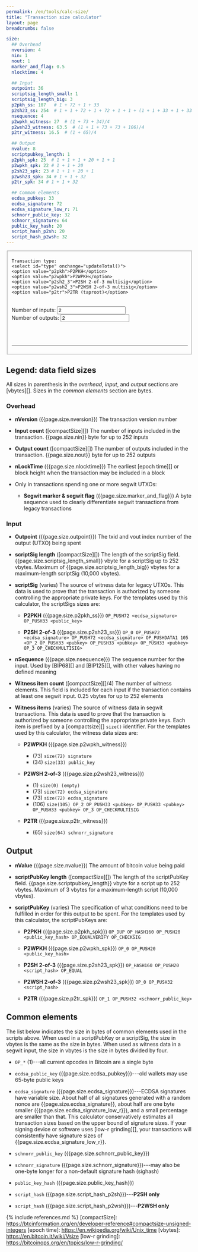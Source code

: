 ```yaml
---
permalink: /en/tools/calc-size/
title: "Transaction size calculator"
layout: page
breadcrumbs: false

size:
  ## Overhead
  nversion: 4
  nin: 1
  nout: 1
  marker_and_flag: 0.5
  nlocktime: 4

  ## Input
  outpoint: 36
  scriptsig_length_small: 1
  scriptsig_length_big: 3
  p2pkh_ss: 107   # 1 + 72 + 1 + 33
  p2sh23_ss: 254  # 1 + 1 + 72 + 1 + 72 + 1 + 1 + (1 + 1 + 33 + 1 + 33 + 1 + 33 + 1 + 1)
  nsequence: 4
  p2wpkh_witness: 27  # (1 + 73 + 34)/4
  p2wsh23_witness: 63.5  # (1 + 1 + 73 + 73 + 106)/4
  p2tr_witness: 16.5  # (1 + 65)/4

  ## Output
  nvalue: 8
  scriptpubkey_length: 1
  p2pkh_spk: 25  # 1 + 1 + 1 + 20 + 1 + 1
  p2wpkh_spk: 22 # 1 + 1 + 20
  p2sh23_spk: 23 # 1 + 1 + 20 + 1
  p2wsh23_spk: 34 # 1 + 1 + 32
  p2tr_spk: 34 # 1 + 1 + 32

  ## Common elements
  ecdsa_pubkey: 33
  ecdsa_signature: 72
  ecdsa_signature_low_r: 71
  schnorr_public_key: 32
  schnorr_signature: 64
  public_key_hash: 20
  script_hash_p2sh: 20
  script_hash_p2wsh: 32
---
```

<form action="" id="vbytescalc" onsubmit="return false;">
   <fieldset>

    Transaction type:
    <select id="type" onchange="updateTotal()">
    <option value="p2pkh">P2PKH</option>
    <option value="p2wpkh">P2WPKH</option>
    <option value="p2sh2_3">P2SH 2-of-3 multisig</option>
    <option value="p2wsh2_3">P2WSH 2-of-3 multisig</option>
    <option value="p2tr">P2TR (taproot)</option>
   </select>

  <br>
  Number of inputs: <input type="number" id="inputs" min="1" value="2" onchange="updateTotal()"/><br>
  Number of outputs: <input type="number" id="outputs" min="1" value="2" onchange="updateTotal()"/>

  <br><br><hr>
  <div id="result"></div>
  </fieldset>

</form>

## Legend: data field sizes

All sizes in parenthesis in the *overhead*, *input*, and *output*
sections are [vbytes][].  Sizes in the *common elements* section are bytes.

### Overhead

- **nVersion** ({{page.size.nversion}}) The
  transaction version number

- **Input count** ([compactSize][]) The number of inputs included in the
  transaction.  {{page.size.nin}} byte for up to 252
  inputs

- **Output count** ([compactSize][]) The number of outputs included in
  the transaction.  {{page.size.nout}} byte for up to
  252 outputs

- **nLockTime** ({{page.size.nlocktime}}) The earliest [epoch time][] or block
  height when the transaction may be included in a block

- Only in transactions spending one or more segwit UTXOs:

    - **Segwit marker & segwit flag** ({{page.size.marker_and_flag}}) A
      byte sequence used to clearly differentiate segwit transactions
      from legacy transactions

### Input

- **Outpoint** ({{page.size.outpoint}}) The txid and vout index number
  of the output (UTXO) being spent

- **scriptSig length** ([compactSize][]) The length of the scriptSig
  field.  {{page.size.scriptsig_length_small}} vbyte for a scriptSig up to 252
  vbytes.  Maximum of {{page.size.scriptsig_length_big}} vbytes for a maximum-length scriptSig (10,000 vbytes).

- **scriptSig** (varies) The source of witness data for legacy UTXOs.
  This data is used to prove that the transaction is authorized by
  someone controlling the appropriate private keys.  For the templates
  used by this calculator, the scriptSigs sizes are:

  - **P2PKH** ({{page.size.p2pkh_ss}})
    `OP_PUSH72 <ecdsa_signature> OP_PUSH33 <public_key>`

  - **P2SH 2-of-3** ({{page.size.p2sh23_ss}}) `OP_0 OP_PUSH72 <ecdsa_signature> OP_PUSH72 <ecdsa_signature> OP_PUSHDATA1 105 <OP_2 OP_PUSH33 <pubkey> OP_PUSH33 <pubkey> OP_PUSH33 <pubkey> OP_3 OP_CHECKMULTISIG>`


- **nSequence** ({{page.size.nsequence}}) The sequence number for the
  input.  Used by [BIP68][] and [BIP125][], with other values having no
  defined meaning

- **Witness item count** ([compactSize][]/4) The number of witness
  elements.  This field is included for each input if the transaction
  contains at least one segwit input. 0.25 vbytes for up to 252 elements

- **Witness items** (varies) The source of witness data in segwit
  transactions.  This data is used to prove that the transaction is
  authorized by someone controlling the appropriate private keys.
  Each item is prefixed by a [compactsize][] `size()` identifier.  For
  the templates used by this calculator, the witness data sizes are:

  - **P2WPKH** ({{page.size.p2wpkh_witness}})
    - (73) `size(72) signature`
    - (34) `size(33) public_key`

  - **P2WSH 2-of-3** ({{page.size.p2wsh23_witness}})
    - (1) `size(0) (empty)`
    - (73) `size(72) ecdsa_signature`
    - (73) `size(72) ecdsa_signature`
    - (106) `size(105) OP_2 OP_PUSH33 <pubkey> OP_PUSH33 <pubkey> OP_PUSH33 <pubkey> OP_3 OP_CHECKMULTISIG`

  - **P2TR** ({{page.size.p2tr_witness}})
    - (65) `size(64) schnorr_signature`

## Output

- **nValue** ({{page.size.nvalue}}) The amount of bitcoin value being paid

- **scriptPubKey length** ([compactSize][]) The length of the
  scriptPubKey field.  {{page.size.scriptpubkey_length}} vbyte for a
  script up to 252 vbytes.  Maximum of 3 vbytes for a maximum-length
  script (10,000 vbytes).

- **scriptPubKey** (varies) The specification of what conditions need to
  be fulfilled in order for this output to be spent.  For the templates
  used by this calculator, the scriptPubKeys are:

  - **P2PKH** ({{page.size.p2pkh_spk}}) `OP_DUP OP_HASH160
    OP_PUSH20 <public_key_hash> OP_EQUALVERIFY OP_CHECKSIG`

  - **P2WPKH** ({{page.size.p2wpkh_spk}}) `OP_0 OP_PUSH20 <public_key_hash>`

  - **P2SH 2-of-3** ({{page.size.p2sh23_spk}}) `OP_HASH160
    OP_PUSH20 <script_hash> OP_EQUAL`

  - **P2WSH 2-of-3** ({{page.size.p2wsh23_spk}}) `OP_0 OP_PUSH32 <script_hash>`

  - **P2TR** ({{page.size.p2tr_spk}}) `OP_1 OP_PUSH32 <schnorr_public_key>`

## Common elements

The list below indicates the size in bytes of common elements used in
the scripts above.  When used in a scriptPubKey or a scriptSig, the size
in vbytes is the same as the size in bytes.  When used as witness data
in a segwit input, the size in vbytes is the size in bytes divided by
four.

- `OP_*` (1)---all current opcodes in Bitcoin are a single byte

- `ecdsa_public_key` ({{page.size.ecdsa_pubkey}})---old wallets may use 65-byte public keys

- `ecdsa_signature` ({{page.size.ecdsa_signature}})---ECDSA signatures have variable size. About
  half of all signatures generated with a random nonce are {{page.size.ecdsa_signature}}, about half
  are one byte smaller ({{page.size.ecdsa_signature_low_r}}), and a small percentage are smaller
  than that. This calculator conservatively estimates all transaction sizes based on the upper bound
  of signature sizes. If your signing device or software uses [low-r grinding][], your transactions
  will consistently have signature sizes of {{page.size.ecdsa_signature_low_r}}.

- `schnorr_public_key` ({{page.size.schnorr_public_key}})

- `schnorr_signature` ({{page.size.schnorr_signature}})---may also be
  one-byte longer for a non-default signature hash (sighash)

- `public_key_hash` ({{page.size.public_key_hash}})

- `script_hash` ({{page.size.script_hash_p2sh}})---**P2SH only**

- `script_hash` ({{page.size.script_hash_p2wsh}})---**P2WSH only**

<script>
function calculateTotal(type, inputs, outputs) {
  var types = new Array();

  types["p2pkh"] = {
    "input": (
      {{page.size.outpoint}}
      + {{page.size.scriptsig_length_small}}
      + {{page.size.p2pkh_ss}}
      + {{page.size.nsequence}}
    ),
    "output": (
        {{page.size.nvalue}}
      + {{page.size.scriptpubkey_length}}
      + {{page.size.p2pkh_spk}}
    ),
    "segwit": false
  };

  types["p2wpkh"] = {
    "input": (
      {{page.size.outpoint}}
      + {{page.size.scriptsig_length_small}}
      + {{page.size.p2wpkh_witness}}
      + {{page.size.nsequence}}
    ),
    "output": (
        {{page.size.nvalue}}
      + {{page.size.scriptpubkey_length}}
      + {{page.size.p2wpkh_spk}}
    ),
    "segwit": true
  };

  types["p2sh2_3"] = {
    "input": (
        {{page.size.outpoint}}
      + {{page.size.scriptsig_length_big}}
      + {{page.size.p2sh23_ss}}
      + {{page.size.nsequence}}
    ),
    "output": (
        {{page.size.nvalue}}
      + {{page.size.scriptpubkey_length}}
      + {{page.size.p2sh23_spk}}
    ),
    "segwit": false
  };

  types["p2wsh2_3"] = {
    "input": (
        {{page.size.outpoint}}
      + {{page.size.scriptpubkey_length}}
      + {{page.size.p2wsh23_witness}}
      + {{page.size.nsequence}}
    ),
    "output": (
        {{page.size.nvalue}}
      + {{page.size.scriptpubkey_length}}
      + {{page.size.p2wsh23_spk}}
    ),
    "segwit": true
  };

  types["p2tr"] = {
    "input": (
        {{page.size.outpoint}}
      + {{page.size.scriptsig_length_small}}
      + {{page.size.p2tr_witness}}
      + {{page.size.nsequence}}
    ),
    "output": (
        {{page.size.nvalue}}
      + {{page.size.scriptpubkey_length}}
      + {{page.size.p2tr_spk}}
    ),
    "segwit": true
  };

  // Calculate the size of each input and output
  input_size = types[type].input;
  output_size = types[type].output;

  // Calculate the transaction's overhead (the size independent of inputs and outputs)
  if (types[type].segwit == true) {
    witness_flag = {{page.size.marker_and_flag}};  // segwit marker, segwit flag
  } else  {
    witness_flag = 0;
  }
  overhead = (
      {{page.size.nversion}} // nVersion
    + {{page.size.nin}} // number of inputs, TODO: increase for >252 inputs
    + {{page.size.nout}} // number of outputs, TODO: increase for >252 outputs
    + {{page.size.nlocktime}} // nLockTime
    + witness_flag
  )

  size = overhead + input_size * inputs + output_size * outputs;

  return {
    "size": size,
    "overhead": overhead,
    "inputs": inputs,
    "input_size": input_size,
    "outputs": outputs,
    "output_size": output_size
  }
}

// Retrieve form and update results
function updateTotal() {
  var types = new Array();
  // Get the form
  var form = document.forms["vbytescalc"];

  // The input/output type
  // TODO: maybe allow the input type to be different from the output
  //       type, or multiple inputs of different types (or multiple
  //       outputs of different types)
  var type = form.elements["type"].value;
  // The number of inputs and outputs
  var inputs = form.elements["inputs"].value;
  if (inputs != "") {
    inputs = parseInt(inputs);
  } else {
    inputs = 0;
  }
  var outputs = form.elements["outputs"].value;
  if (outputs != "") {
    outputs = parseInt(outputs);
  } else {
    outputs = 0;
  }

  var results = calculateTotal(type, inputs, outputs);
  document.getElementById('result').innerHTML = (
    "<b>Total size:</b> " + results.size + " vbytes<br><br>"
    +  "<table>"
    + "  <tr>"
    + "    <th>Part</th>"
    + "    <th>Count</th>"
    + "    <th>Size (vbytes)</th>"
    + "    <th>Total vbytes</th>"
    + "  </tr>"
    + "<tr><td>Overhead</td><td>1</td><td>" + results.overhead + "</td><td>" + results.overhead + "</td></tr>"
    + "<tr><td>Inputs</td><td>" + results.inputs + "</td><td>" + results.input_size + "</td><td>" + results.inputs * results.input_size + "</td></tr>"
    + "<tr><td>Outputs</td><td>" + results.outputs + "</td><td>" + results.output_size + "</td><td>" + results.outputs * results.output_size + "</td></tr>"
    + "</table>"
  );
}

// For now, call this option manually from a console in your browser
// TODO: automatically run test via Makefile
function testSizes() {
  // txid: 4f10b3fc7b03a5362e40999097d5b43b9d99cb34c02fb3fe6fc2f8eff5d5224a
  console.assert(226 == calculateTotal("p2pkh", 1, 2).size, "1-in, 2-out P2PKH unexpected size");

  // txid: b169e4616d00bb27242093ec1749d5e8f69236bf704eadce3126e3b5f42107f9
  console.assert(562/4 == calculateTotal("p2wpkh", 1, 2).size, "1-in, 2-out P2WPKH unexpected size");
  // txid: b6eba343d238b7581ad9f8a8c3826eb13f0e94cd5a701fe03baded82920ac6d8
  console.assert(710/4 == calculateTotal("p2wpkh", 2, 1).size, "2-in, 1-out P2WPKH unexpected size");


  // txid: c48c1a33a6e8a05d8b69b84c6532ad2ac06f0c5d0fa931523090b97d9de86e80
  console.assert(371 == calculateTotal("p2sh2_3", 1, 2).size, "1-in, 2-out P2SH 2-of-3 unexpected size");

  // txid: 13eba154725924a83f95a00abb716fd9587ca6e099f289e3578596c78c831338
  console.assert(804/4 == calculateTotal("p2wsh2_3", 1, 2).size, "1-in, 2-out P2WSH 2-of-3 unexpected size");

  console.log("All tests run");
  return true;
}

// Calculate the result for the default form parameters
updateTotal();
</script>

{% include references.md %}
[compactSize]: https://btcinformation.org/en/developer-reference#compactsize-unsigned-integers
[epoch time]: https://en.wikipedia.org/wiki/Unix_time
[vbytes]: https://en.bitcoin.it/wiki/Vsize
[low-r grinding]: https://bitcoinops.org/en/topics/low-r-grinding/
